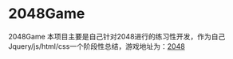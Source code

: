 # 2048Game
2048Game
本项目主要是自己针对2048进行的练习性开发，作为自己Jquery/js/html/css一个阶段性总结，游戏地址为：[2048](https://github.com/luguodong910208/2048Game/index.html)
